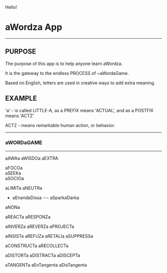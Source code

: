 Hello!

# aWordza App

----

## PURPOSE

The purpose of this app is to help anyone learn aWordza.

It is the gateway to the endless PROCESS of ~aWordaGame.

Based on English, letters are used in creative ways to add extra meaning.

## EXAMPLE

'a' - is called LITTLE-A, as a PREFIX means 'ACTUAL', and as a POSTFIX means 'ACTZ'

ACTZ - means remarkable human action, or behavior.

---

### aWORDaGAME

---

aAWAa
aWISDOa
aEXTRA  

aFOCOa  
aSEEKa  
aSOCIOa 

aLIMITa 
aNEUTRa

- aEnandaDissa --- aSparkaDarka

aNONa

aREACTa
aRESPONZa

aINVERZa
aREVERZa
aPROJECTa

aINSISTa
aREFUZa
aRETALIa
aSUPPRESSa

aCONSTRUCTa
aRECOLLECTa

aDISTORTa 
aDISTRACTa
aDISCEPTa

aTANGENTa
aEnTangenta
aDisTangenta

